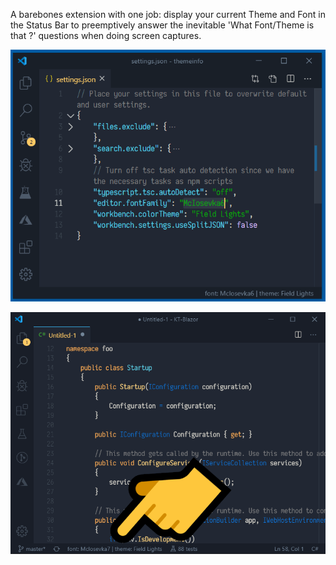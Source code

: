 A barebones extension with one job: display your current Theme and Font in the Status Bar to preemptively answer the inevitable 'What Font/Theme is that ?' questions when doing screen captures.

![sample 1](themeinfo.gif)

![sample 2](sample.png)